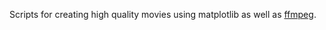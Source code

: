 Scripts for creating high quality movies using matplotlib as well as [ffmpeg](https://www.ffmpeg.org). 
